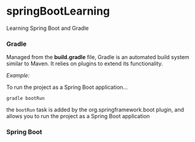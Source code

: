 # springBootLearning
Learning Spring Boot and Gradle

### Gradle

Managed from the **build.gradle** file, Gradle is an automated build system similar to Maven. 
It relies on plugins to extend its functionality.

*Example:*

To run the project as a Spring Boot application...

`gradle bootRun`

the `bootRun` task is added by the org.springframework.boot plugin, and allows you to run the project as a Spring Boot application

### Spring Boot
